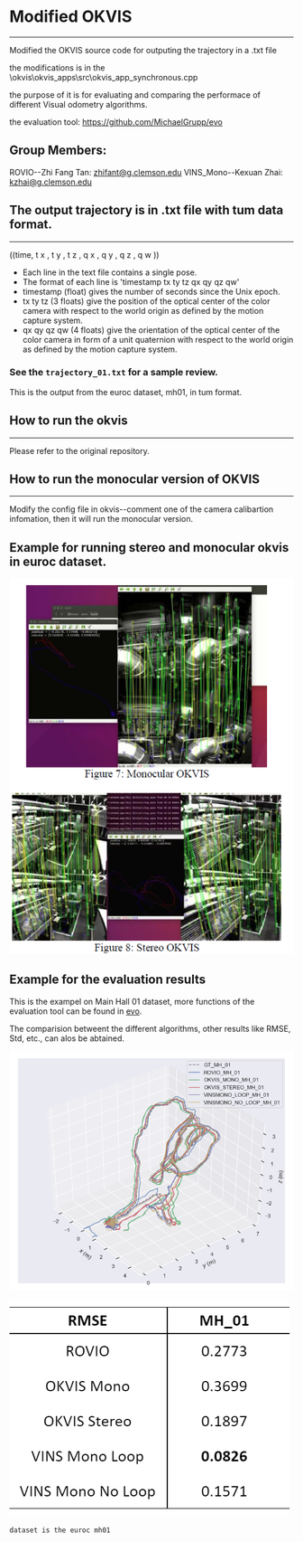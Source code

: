 # Modified OKVIS
---

Modified the OKVIS source code for outputing the trajectory in a .txt file

the modifications is in the \okvis\okvis_apps\src\okvis_app_synchronous.cpp

the purpose of it is for evaluating and comparing the performace of different Visual odometry algorithms.

the evaluation tool: https://github.com/MichaelGrupp/evo

## Group Members: 
ROVIO--Zhi Fang Tan: zhifant@g.clemson.edu
VINS_Mono--Kexuan Zhai: kzhai@g.clemson.edu 

## The output trajectory is in .txt file with tum data format.
---

((time, t x , t y , t z , q x , q y , q z , q w ))

* Each line in the text file contains a single pose.
* The format of each line is 'timestamp tx ty tz qx qy qz qw'
* timestamp (float) gives the number of seconds since the Unix epoch.
* tx ty tz (3 floats) give the position of the optical center of the color camera with respect to the world origin as defined by the motion capture system.
* qx qy qz qw (4 floats) give the orientation of the optical center of the color camera in form of a unit quaternion with respect to the world origin as defined by the motion capture system.

### See the `trajectory_01.txt` for a sample review.

This is the output from the euroc dataset, mh01, in tum format.

## How to run the okvis
---

Please refer to the original repository.

## How to run the monocular version of OKVIS
---

Modify the config file in okvis--comment one of the camera calibartion infomation, then it will run the monocular version.

## Example for running stereo and monocular okvis in euroc dataset.

![image](https://github.com/SidSong01/modifiedOKVIS/blob/master/example.png)

## Example for the evaluation results

This is the exampel on Main Hall 01 dataset, more functions of the evaluation tool can be found in [evo](https://github.com/MichaelGrupp/evo).

The comparision betweent the different algorithms, other results like RMSE, Std, etc., can alos be abtained.

![image2](https://github.com/SidSong01/modifiedOKVIS/blob/master/MH_01.png)


![image2](https://github.com/SidSong01/modifiedOKVIS/blob/master/RMSE.png)

```
dataset is the euroc mh01
```

